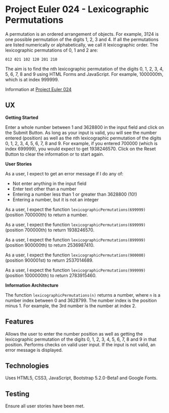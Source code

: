 # Project Euler 024 - Lexicographic Permutations

A permutation is an ordered arrangement of objects.  For example, 3124 is one possible permutation of the digits 1, 2, 3 and 4.  If all the permutations are listed numerically or alphabetically, we call it lexicographic order.  The lexicographic permutations of 0, 1 and 2 are:

    012 021 102 120 201 210

The aim is to find the nth lexicographic permutation of the digits 0, 1, 2, 3, 4, 5, 6, 7, 8 and 9 using HTML Forms and JavaScript.  For example, 1000000th, which is at index 999999.

Information at [Project Euler 024](https://projecteuler.net/problem=24)

## UX

**Getting Started**

Enter a whole number between 1 and 3628800 in the input field and click on the Submit Button.  As long as your input is valid, you will see the number entered (position) as well as the nth lexicographic permutation of the digits 0, 1, 2, 3, 4, 5, 6, 7, 8 and 9.  For example, if you entered 700000 (which is index 699999), you would expect to get 1938246570.  Click on the Reset Button to clear the information or to start again.

**User Stories**

As a user, I expect to get an error message if I do any of:

- Not enter anything in the input field
- Enter text other than a number
- Entering a number less than 1 or greater than 3628800 (10!)
- Entering a number, but it is not an integer

As a user, I expect the function `lexicographicPermutations(699999)` (position 700000th) to return a number.

As a user, I expect the function `lexicographicPermutations(699999)` (position 700000th) to return 1938246570.

As a user, I expect the function `lexicographicPermutations(899999)` (position 900000th) to return 2536987410.

As a user, I expect the function `lexicographicPermutations(900000)` (position 900001st) to return 2537014689.

As a user, I expect the function `lexicographicPermutations(999999)` (position 1000000th) to return 2783915460.

**Information Architecture**

The function `lexicographicPermutations(n)` returns a number, where `n` is a number index between 0 and 3628799.  The number index is the position minus 1.  For example, the 3rd number is the number at index 2.

## Features

Allows the user to enter the number position as well as getting the lexicographic permutation of the digits 0, 1, 2, 3, 4, 5, 6, 7, 8 and 9 in that position.  Performs checks on valid user input.  If the input is not valid, an error message is displayed.

## Technologies

Uses HTML5, CSS3, JavaScript, Bootstrap 5.2.0-Beta1 and Google Fonts.

## Testing

Ensure all user stories have been met.